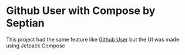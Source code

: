 # Github User with Compose by Septian

This project had the same feature like [Github User](https://github.com/BeneranSeptian/github.user.seftian/) but the UI was made using Jetpack Compose

